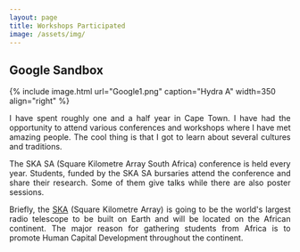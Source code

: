 ```yaml
---
layout: page
title: Workshops Participated
image: /assets/img/
---
```



## Google Sandbox


{% include image.html url="Google1.png" caption="Hydra A" width=350 align="right" %}


<p align="justify"> I have spent roughly one and a half year in Cape Town. I have had the opportunity to attend various conferences and workshops where I have met amazing people. The cool thing is that I got to learn about several cultures and traditions. </p>

<p align="justify"> The SKA SA (Square Kilometre Array South Africa) conference is held every year. Students, funded by the SKA SA bursaries attend the conference and share their research. Some of them give talks while there are also poster sessions. </p>

<p align="justify">Briefly, the <a href="https://www.skatelescope.org/">SKA</a> (Square Kilometre Array) is going to be the world's largest radio telescope to be built on Earth and will be located on the African continent. The major reason for gathering students from Africa is to promote Human Capital Development throughout the continent.</p>
